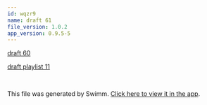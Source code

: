 ```yaml
---
id: wqzr9
name: draft 61
file_version: 1.0.2
app_version: 0.9.5-5
---
```


[draft 60](draft-60.ysj84.sw.md)






[draft playlist 11](draft-playlist-11.13rzb.pl.sw.md)

<br/>

This file was generated by Swimm. [Click here to view it in the app](http://localhost:5003/repos/Z2l0aHViJTNBJTNBYXplcm90aGNvcmUtd290bGslM0ElM0FtYW96U3dpbW0=/docs/wqzr9).